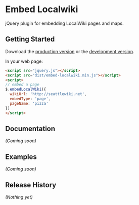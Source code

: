 # Embed Localwiki

jQuery plugin for embedding LocalWiki pages and maps.

## Getting Started
Download the [production version][min] or the [development version][max].

[min]: https://raw.github.com/sethvincent/jquery.embed-localwiki.js/master/dist/embed-localwiki.min.js
[max]: https://raw.github.com/sethvincent/jquery.embed-localwiki.js/master/dist/embed-localwiki.js

In your web page:

```html
<script src="jquery.js"></script>
<script src="dist/embed-localwiki.min.js"></script>
<script>
// embed a page
$.embedLocalWiki({
  wikiUrl: 'http://seattlewiki.net',
  embedType: 'page',
  pageName: 'pizza'
})
</script>
```

## Documentation
_(Coming soon)_

## Examples
_(Coming soon)_

## Release History
_(Nothing yet)_
